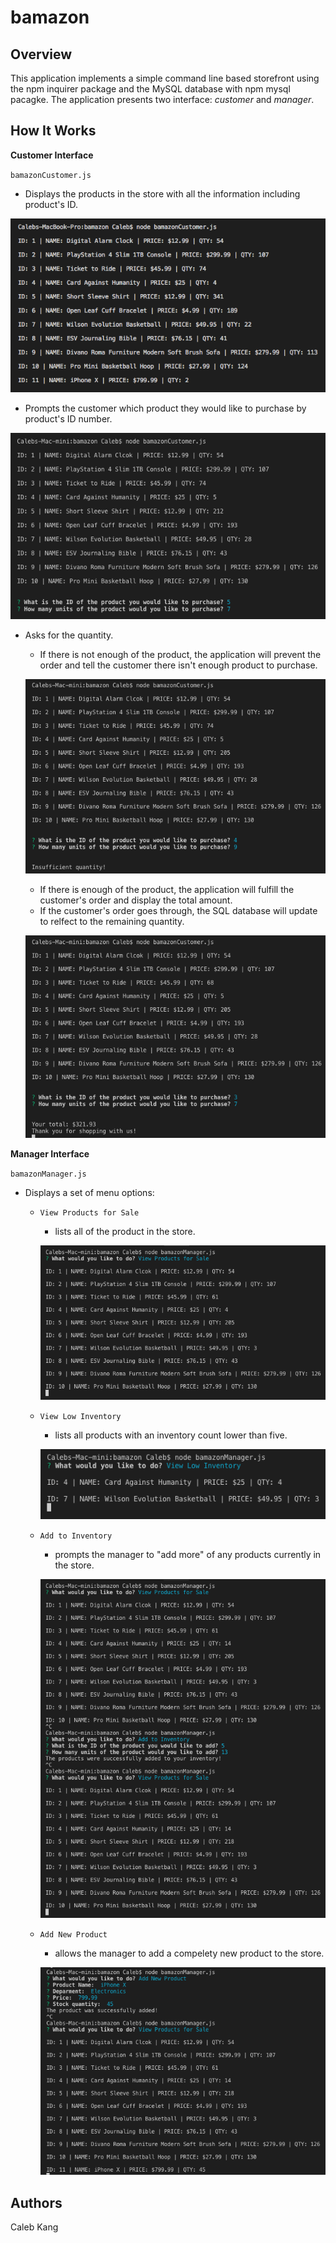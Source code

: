 # bamazon

## Overview

This application implements a simple command line based storefront using the npm inquirer package and the MySQL database with npm mysql pacagke. The application presents two interface: _customer_ and _manager_.
## How It Works

**Customer Interface**

`bamazonCustomer.js`

* Displays the products in the store with all the information including product's ID.

![Image of product information](/images/product_display.png)

* Prompts the customer which product they would like to purchase by product's ID number.

![Image of customer prompt](/images/customer_prompt.png)

* Asks for the quantity.
  
  * If there is not enough of the product, the application will prevent the order and tell the customer there isn't enough product to purchase.
  
  ![Image of insufficient quantity](/images/insufficient_quantity.png)

  * If there is enough of the product, the application will fulfill the customer's order and display the total amount.
  * If the customer's order goes through, the SQL database will update to relfect to the remaining quantity.

  ![Image of total](/images/total.png)

**Manager Interface**

`bamazonManager.js`

* Displays a set of menu options:

  * `View Products for Sale`
    * lists all of the product in the store.
    
    ![Image of view product](/images/view_products.png)

  * `View Low Inventory`
    * lists all products with an inventory count lower than five.
    
    ![Image of low inventory](/images/view_low.png)

  * `Add to Inventory`
    * prompts the manager to "add more" of any products currently in the store.
    
    ![Image of add to inventory](/images/add_inventory.png)
  
  * `Add New Product`
    * allows the manager to add a compelety new product to the store.
    
    ![Image of add new product](/images/add_new.png)

## Authors

Caleb Kang

